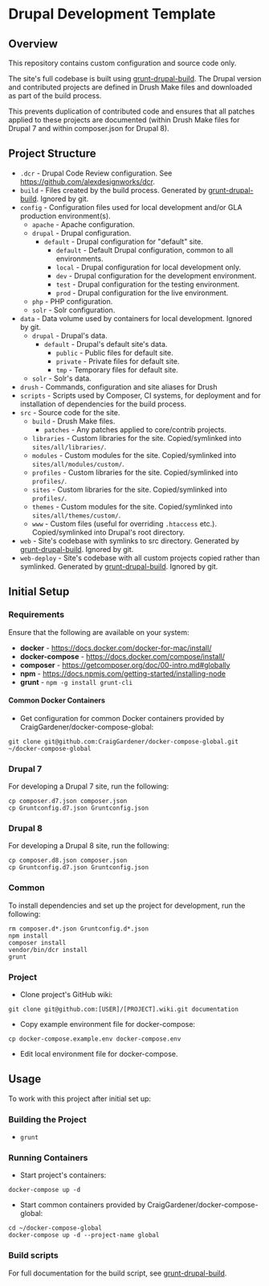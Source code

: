 Drupal Development Template
===========================

## Overview

This repository contains custom configuration and source code only.

The site's full codebase is built using [grunt-drupal-build](https://www.npmjs.com/package/grunt-drupal-build).
The Drupal version and contributed projects are defined in Drush Make files and downloaded as part of the build process.

This prevents duplication of contributed code and ensures that all patches applied to these projects are documented (within Drush Make files for Drupal 7 and within composer.json for Drupal 8).


## Project Structure

- `.dcr` - Drupal Code Review configuration. See https://github.com/alexdesignworks/dcr.
- `build` - Files created by the build process. Generated by [grunt-drupal-build](https://www.npmjs.com/package/grunt-drupal-build). Ignored by git.
- `config` - Configuration files used for local development and/or GLA production environment(s).
  - `apache` - Apache configuration.
  - `drupal` - Drupal configuration.
    - `default` - Drupal configuration for "default" site.
      - `default` - Default Drupal configuration, common to all environments.
      - `local` - Drupal configuration for local development only.
      - `dev` - Drupal configuration for the development environment.
      - `test` - Drupal configuration for the testing environment.
      - `prod` - Drupal configuration for the live environment.
  - `php` - PHP configuration.
  - `solr` - Solr configuration.
- `data` - Data volume used by containers for local development. Ignored by git.
  - `drupal` - Drupal's data.
    - `default` - Drupal's default site's data.
      - `public` - Public files for default site.
      - `private` - Private files for default site.
      - `tmp` - Temporary files for default site.
  - `solr` - Solr's data.
- `drush` - Commands, configuration and site aliases for Drush
- `scripts` - Scripts used by Composer, CI systems, for deployment and for installation of dependencies for the build process.
- `src` - Source code for the site.
  - `build` - Drush Make files.
    - `patches` - Any patches applied to core/contrib projects.
  - `libraries` - Custom libraries for the site. Copied/symlinked into `sites/all/libraries/`.
  - `modules` - Custom modules for the site. Copied/symlinked into `sites/all/modules/custom/`.
  - `profiles` - Custom libraries for the site. Copied/symlinked into `profiles/`.
  - `sites` - Custom libraries for the site. Copied/symlinked into `profiles/`.
  - `themes` - Custom modules for the site. Copied/symlinked into `sites/all/themes/custom/`.
  - `www` - Custom files (useful for overriding `.htaccess` etc.). Copied/symlinked into Drupal's root directory.
- `web` - Site's codebase with symlinks to src directory. Generated by [grunt-drupal-build](https://www.npmjs.com/package/grunt-drupal-build). Ignored by git.
- `web-deploy` - Site's codebase with all custom projects copied rather than symlinked. Generated by [grunt-drupal-build](https://www.npmjs.com/package/grunt-drupal-build). Ignored by git.

## Initial Setup

### Requirements
Ensure that the following are available on your system:
- **docker** - https://docs.docker.com/docker-for-mac/install/
- **docker-compose** - https://docs.docker.com/compose/install/
- **composer** - https://getcomposer.org/doc/00-intro.md#globally
- **npm** - https://docs.npmjs.com/getting-started/installing-node
- **grunt** - `npm -g install grunt-cli`

#### Common Docker Containers
- Get configuration for common Docker containers provided by CraigGardener/docker-compose-global:

````
git clone git@github.com:CraigGardener/docker-compose-global.git ~/docker-compose-global
````

### Drupal 7
For developing a Drupal 7 site, run the following:

````
cp composer.d7.json composer.json
cp Gruntconfig.d7.json Gruntconfig.json
````

### Drupal 8
For developing a Drupal 8 site, run the following:

````
cp composer.d8.json composer.json
cp Gruntconfig.d7.json Gruntconfig.json
````

### Common
To install dependencies and set up the project for development, run the following:

````
rm composer.d*.json Gruntconfig.d*.json
npm install
composer install
vendor/bin/dcr install
grunt
````

### Project
- Clone project's GitHub wiki:
````
git clone git@github.com:[USER]/[PROJECT].wiki.git documentation
````
- Copy example environment file for docker-compose:
````
cp docker-compose.example.env docker-compose.env
````
- Edit local environment file for docker-compose.

## Usage

To work with this project after initial set up:

### Building the Project

- `grunt`

### Running Containers

- Start project's containers:
````
docker-compose up -d
````
- Start common containers provided by CraigGardener/docker-compose-global:
````
cd ~/docker-compose-global
docker-compose up -d --project-name global
````

### Build scripts
For full documentation for the build script, see [grunt-drupal-build](https://www.npmjs.com/package/grunt-drupal-build).
